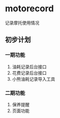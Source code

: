 # motorecord
记录摩托使用情况

## 初步计划

### 一期功能

1. 油耗记录后台接口
2. 花费记录后台接口
3. 小熊油耗记录导入工具

### 二期功能

1. 保养提醒
2. 页面功能
